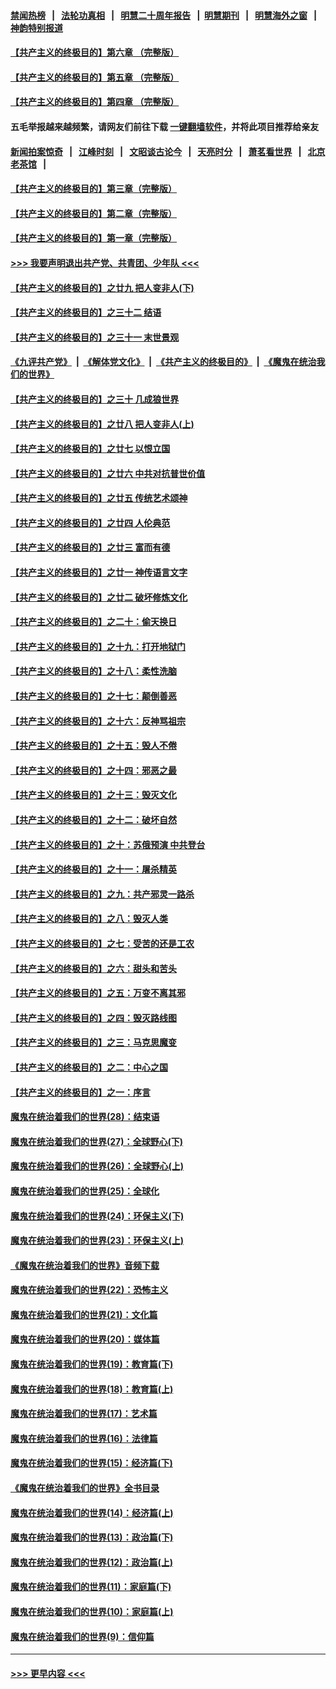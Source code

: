#### [禁闻热榜](热点新闻.md?=0)  &nbsp;&nbsp;|&nbsp;&nbsp; [法轮功真相](https://github.com/gfw-breaker/truth/blob/master/README.md?=0) &nbsp;&nbsp;|&nbsp;&nbsp; [明慧二十周年报告](https://github.com/gfw-breaker/mh-reports/blob/master/README.md?=0) &nbsp;&nbsp;|&nbsp;&nbsp;[明慧期刊](https://github.com/gfw-breaker/mh-qikan) &nbsp;&nbsp;|&nbsp;&nbsp; [明慧海外之窗](https://github.com/gfw-breaker/mh-news/blob/master/README.md?=0) &nbsp;&nbsp;|&nbsp;&nbsp; [神韵特别报道](https://github.com/gfw-breaker/mh-news/blob/master/shenyun.md?=0)
#### [【共产主义的终极目的】第六章 （完整版）](../pages/nsc422/n11428913.md?t=03081731) 
#### [【共产主义的终极目的】第五章 （完整版）](../pages/nsc422/n11428912.md?t=03081731) 
#### [【共产主义的终极目的】第四章 （完整版）](../pages/nsc422/n11428907.md?t=03081731) 
#### 五毛举报越来越频繁，请网友们前往下载 [一键翻墙软件](https://github.com/gfw-breaker/ssr-accounts)，并将此项目推荐给亲友
#### [新闻拍案惊奇](https://github.com/gfw-breaker/banned-news/blob/master/pages/link4.md) &nbsp;&nbsp;|&nbsp;&nbsp; [江峰时刻](https://github.com/gfw-breaker/banned-news/blob/master/pages/link4.md) &nbsp;&nbsp;|&nbsp;&nbsp; [文昭谈古论今](https://github.com/gfw-breaker/banned-news/blob/master/pages/link4.md) &nbsp;&nbsp;|&nbsp;&nbsp; [天亮时分](https://github.com/gfw-breaker/banned-news/blob/master/pages/link4.md) &nbsp;&nbsp;|&nbsp;&nbsp; [萧茗看世界](https://github.com/gfw-breaker/banned-news/blob/master/pages/link4.md) &nbsp;&nbsp;|&nbsp;&nbsp; [北京老茶馆](https://github.com/gfw-breaker/banned-news/blob/master/pages/link4.md) &nbsp;&nbsp;|&nbsp;&nbsp; 
#### [【共产主义的终极目的】第三章（完整版）](../pages/nsc422/n11428848.md?t=03081731) 
#### [【共产主义的终极目的】第二章（完整版）](../pages/nsc422/n11428831.md?t=03081731) 
#### [【共产主义的终极目的】第一章（完整版）](../pages/nsc422/n11417651.md?t=03081731) 
#### [>>> 我要声明退出共产党、共青团、少年队 <<<](https://github.com/begood0513/goodnews/blob/master/quit/letter.md) 
#### [【共产主义的终极目的】之廿九 把人变非人(下)](../pages/nsc422/n11344140.md?t=03081731) 
#### [【共产主义的终极目的】之三十二 结语](../pages/nsc422/n11360535.md?t=03081731) 
#### [【共产主义的终极目的】之三十一 末世景观](../pages/nsc422/n11351129.md?t=03081731) 
#### [《九评共产党》](https://github.com/begood0513/9ping.md/blob/master/README.md) &nbsp;|&nbsp; [《解体党文化》](../../../../jtdwh.md/blob/master/README.md)  &nbsp;|&nbsp; [《共产主义的终极目的》](../../../../gczydzjmd.md/blob/master/README.md) &nbsp;|&nbsp; [《魔鬼在统治我们的世界》](../../../../mgztzwmdsj.md/blob/master/README.md) 
#### [【共产主义的终极目的】之三十 几成狼世界](../pages/nsc422/n11348280.md?t=03081731) 
#### [【共产主义的终极目的】之廿八 把人变非人(上)](../pages/nsc422/n11340492.md?t=03081731) 
#### [【共产主义的终极目的】之廿七 以恨立国](../pages/nsc422/n11336944.md?t=03081731) 
#### [【共产主义的终极目的】之廿六 中共对抗普世价值](../pages/nsc422/n11324785.md?t=03081731) 
#### [【共产主义的终极目的】之廿五 传统艺术颂神](../pages/nsc422/n11296396.md?t=03081731) 
#### [【共产主义的终极目的】之廿四 人伦典范](../pages/nsc422/n11296397.md?t=03081731) 
#### [【共产主义的终极目的】之廿三 富而有德](../pages/nsc422/n11283598.md?t=03081731) 
#### [【共产主义的终极目的】之廿一 神传语言文字](../pages/nsc422/n11263265.md?t=03081731) 
#### [【共产主义的终极目的】之廿二 破坏修炼文化](../pages/nsc422/n11245728.md?t=03081731) 
#### [【共产主义的终极目的】之二十：偷天换日](../pages/nsc422/n11238846.md?t=03081731) 
#### [【共产主义的终极目的】之十九：打开地狱门](../pages/nsc422/n11206376.md?t=03081731) 
#### [【共产主义的终极目的】之十八：柔性洗脑](../pages/nsc422/n11199994.md?t=03081731) 
#### [【共产主义的终极目的】之十七：颠倒善恶](../pages/nsc422/n11179782.md?t=03081731) 
#### [【共产主义的终极目的】之十六：反神骂祖宗](../pages/nsc422/n11166798.md?t=03081731) 
#### [【共产主义的终极目的】之十五：毁人不倦](../pages/nsc422/n11166792.md?t=03081731) 
#### [【共产主义的终极目的】之十四：邪恶之最](../pages/nsc422/n11150249.md?t=03081731) 
#### [【共产主义的终极目的】之十三：毁灭文化](../pages/nsc422/n11135227.md?t=03081731) 
#### [【共产主义的终极目的】之十二：破坏自然](../pages/nsc422/n11135214.md?t=03081731) 
#### [【共产主义的终极目的】之十：苏俄预演 中共登台](../pages/nsc422/n11118424.md?t=03081731) 
#### [【共产主义的终极目的】之十一：屠杀精英](../pages/nsc422/n11118442.md?t=03081731) 
#### [【共产主义的终极目的】之九：共产邪灵一路杀](../pages/nsc422/n11114139.md?t=03081731) 
#### [【共产主义的终极目的】之八：毁灭人类](../pages/nsc422/n11108503.md?t=03081731) 
#### [【共产主义的终极目的】之七：受苦的还是工农](../pages/nsc422/n11101809.md?t=03081731) 
#### [【共产主义的终极目的】之六：甜头和苦头](../pages/nsc422/n11096971.md?t=03081731) 
#### [【共产主义的终极目的】之五：万变不离其邪](../pages/nsc422/n11091285.md?t=03081731) 
#### [【共产主义的终极目的】之四：毁灭路线图](../pages/nsc422/n11086284.md?t=03081731) 
#### [【共产主义的终极目的】之三：马克思魔变](../pages/nsc422/n11061941.md?t=03081731) 
#### [【共产主义的终极目的】之二：中心之国](../pages/nsc422/n11047728.md?t=03081731) 
#### [【共产主义的终极目的】之一：序言](../pages/nsc422/n11086077.md?t=03081731) 
#### [魔鬼在统治着我们的世界(28)：结束语](../pages/nsc422/n10936246.md?t=03081731) 
#### [魔鬼在统治着我们的世界(27)：全球野心(下)](../pages/nsc422/n10928319.md?t=03081731) 
#### [魔鬼在统治着我们的世界(26)：全球野心(上)](../pages/nsc422/n10900318.md?t=03081731) 
#### [魔鬼在统治着我们的世界(25)：全球化](../pages/nsc422/n10788205.md?t=03081731) 
#### [魔鬼在统治着我们的世界(24)：环保主义(下)](../pages/nsc422/n10695307.md?t=03081731) 
#### [魔鬼在统治着我们的世界(23)：环保主义(上)](../pages/nsc422/n10688613.md?t=03081731) 
#### [《魔鬼在统治着我们的世界》音频下载](../pages/nsc422/n10635553.md?t=03081731) 
#### [魔鬼在统治着我们的世界(22)：恐怖主义](../pages/nsc422/n10614727.md?t=03081731) 
#### [魔鬼在统治着我们的世界(21)：文化篇](../pages/nsc422/n10597706.md?t=03081731) 
#### [魔鬼在统治着我们的世界(20)：媒体篇](../pages/nsc422/n10586579.md?t=03081731) 
#### [魔鬼在统治着我们的世界(19)：教育篇(下)](../pages/nsc422/n10564808.md?t=03081731) 
#### [魔鬼在统治着我们的世界(18)：教育篇(上)](../pages/nsc422/n10526970.md?t=03081731) 
#### [魔鬼在统治着我们的世界(17)：艺术篇](../pages/nsc422/n10499093.md?t=03081731) 
#### [魔鬼在统治着我们的世界(16)：法律篇](../pages/nsc422/n10485969.md?t=03081731) 
#### [魔鬼在统治着我们的世界(15)：经济篇(下)](../pages/nsc422/n10469975.md?t=03081731) 
#### [《魔鬼在统治着我们的世界》全书目录](../pages/nsc422/n10464261.md?t=03081731) 
#### [魔鬼在统治着我们的世界(14)：经济篇(上)](../pages/nsc422/n10457370.md?t=03081731) 
#### [魔鬼在统治着我们的世界(13)：政治篇(下)](../pages/nsc422/n10448270.md?t=03081731) 
#### [魔鬼在统治着我们的世界(12)：政治篇(上)](../pages/nsc422/n10444576.md?t=03081731) 
#### [魔鬼在统治着我们的世界(11)：家庭篇(下)](../pages/nsc422/n10440961.md?t=03081731) 
#### [魔鬼在统治着我们的世界(10)：家庭篇(上)](../pages/nsc422/n10435448.md?t=03081731) 
#### [魔鬼在统治着我们的世界(9)：信仰篇](../pages/nsc422/n10432159.md?t=03081731) 

----
#### [ >>> 更早内容 <<< ](../indexes/nsc422-earlier.md)
